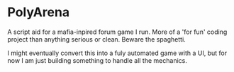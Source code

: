 # PolyArena

A script aid for a mafia-inpired forum game I run. More of a 'for fun' coding project than anything serious or clean. Beware the spaghetti.

I might eventually convert this into a fuly automated game with a UI, but for now I am just building something to handle all the mechanics.
